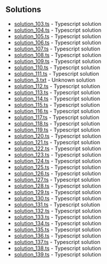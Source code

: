 

## Solutions

- [solution_103.ts](solution_103.ts) - Typescript solution
- [solution_104.ts](solution_104.ts) - Typescript solution
- [solution_105.ts](solution_105.ts) - Typescript solution
- [solution_106.ts](solution_106.ts) - Typescript solution
- [solution_107.ts](solution_107.ts) - Typescript solution
- [solution_108.ts](solution_108.ts) - Typescript solution
- [solution_109.ts](solution_109.ts) - Typescript solution
- [solution_110.ts](solution_110.ts) - Typescript solution
- [solution_111.ts](solution_111.ts) - Typescript solution
- [solution_3.txt](solution_3.txt) - Unknown solution
- [solution_112.ts](solution_112.ts) - Typescript solution
- [solution_113.ts](solution_113.ts) - Typescript solution
- [solution_114.ts](solution_114.ts) - Typescript solution
- [solution_115.ts](solution_115.ts) - Typescript solution
- [solution_116.ts](solution_116.ts) - Typescript solution
- [solution_117.ts](solution_117.ts) - Typescript solution
- [solution_118.ts](solution_118.ts) - Typescript solution
- [solution_119.ts](solution_119.ts) - Typescript solution
- [solution_120.ts](solution_120.ts) - Typescript solution
- [solution_121.ts](solution_121.ts) - Typescript solution
- [solution_122.ts](solution_122.ts) - Typescript solution
- [solution_123.ts](solution_123.ts) - Typescript solution
- [solution_124.ts](solution_124.ts) - Typescript solution
- [solution_125.ts](solution_125.ts) - Typescript solution
- [solution_126.ts](solution_126.ts) - Typescript solution
- [solution_127.ts](solution_127.ts) - Typescript solution
- [solution_128.ts](solution_128.ts) - Typescript solution
- [solution_129.ts](solution_129.ts) - Typescript solution
- [solution_130.ts](solution_130.ts) - Typescript solution
- [solution_131.ts](solution_131.ts) - Typescript solution
- [solution_132.ts](solution_132.ts) - Typescript solution
- [solution_133.ts](solution_133.ts) - Typescript solution
- [solution_134.ts](solution_134.ts) - Typescript solution
- [solution_135.ts](solution_135.ts) - Typescript solution
- [solution_136.ts](solution_136.ts) - Typescript solution
- [solution_137.ts](solution_137.ts) - Typescript solution
- [solution_138.ts](solution_138.ts) - Typescript solution
- [solution_139.ts](solution_139.ts) - Typescript solution
